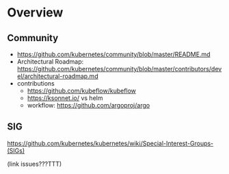 # Overview
## Community
* https://github.com/kubernetes/community/blob/master/README.md
* Architectural Roadmap: https://github.com/kubernetes/community/blob/master/contributors/devel/architectural-roadmap.md
* contributions
  * https://github.com/kubeflow/kubeflow
  * https://ksonnet.io/ vs helm
  * workflow: https://github.com/argoproj/argo

## SIG
https://github.com/kubernetes/kubernetes/wiki/Special-Interest-Groups-(SIGs)

(link issues???TTT)
